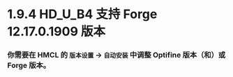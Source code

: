 # 1.9.4 HD_U_B4 支持 Forge 12.17.0.1909 版本

### 你需要在 HMCL 的 `版本设置` -> `自动安装` 中调整 Optifine 版本（和）或 Forge 版本。
